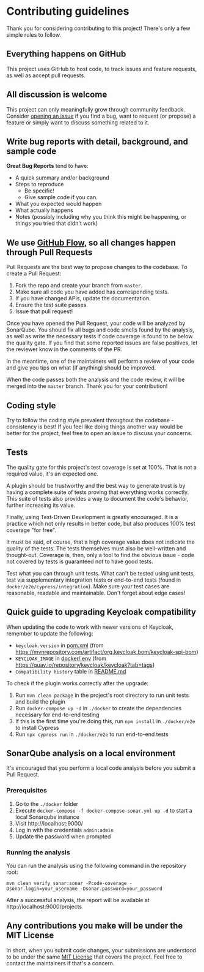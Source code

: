 # Contributing guidelines

Thank you for considering contributing to this project! There's only a few simple rules to follow.

## Everything happens on GitHub
This project uses GitHub to host code, to track issues and feature requests, as well as accept pull requests.

## All discussion is welcome

This project can only meaningfully grow through community feedback.
Consider [opening an issue](https://GitHub.com/daniel-frak/keycloak-user-migration/issues/new/choose) if you find a bug,
want to request (or propose) a feature or simply want to discuss something related to it.

## Write bug reports with detail, background, and sample code

**Great Bug Reports** tend to have:

- A quick summary and/or background
- Steps to reproduce
    - Be specific!
    - Give sample code if you can.
- What you expected would happen
- What actually happens
- Notes (possibly including why you think this might be happening, or things you tried that didn't work)

## We use [GitHub Flow](https://guides.GitHub.com/introduction/flow/index.html), so all changes happen through Pull Requests

Pull Requests are the best way to propose changes to the codebase.
To create a Pull Request:

1. Fork the repo and create your branch from `master`.
2. Make sure all code you have added has corresponding tests.
3. If you have changed APIs, update the documentation.
4. Ensure the test suite passes.
5. Issue that pull request!

Once you have opened the Pull Request, your code will be analyzed by SonarQube.
You should fix all bugs and code smells found by the analysis, as well as write the necessary tests if code coverage
is found to be below the quality gate. If you find that some reported issues are false positives, let the
reviewer know in the comments of the PR.

In the meantime, one of the maintainers will perform a review of your code and give you tips on what (if anything)
should be improved.

When the code passes both the analysis and the code review, it will be merged into the `master` branch.
Thank you for your contribution!

## Coding style

Try to follow the coding style prevalent throughout the codebase - consistency is best!
If you feel like doing things another way would be better for the project, feel free to open an issue to discuss your
concerns.

## Tests

The quality gate for this project's test coverage is set at 100%. That is not a required value, it's an expected one.

A plugin should be trustworthy and the best way to generate trust is by having a complete suite of tests
proving that everything works correctly. This suite of tests also provides a way to document the code's behavior,
further increasing its value.

Finally, using Test-Driven Development is greatly encouraged. It is a practice which not only results in better code,
but also produces 100% test coverage "for free".

It must be said, of course, that a high coverage value does not indicate the quality of the tests.
The tests themselves must also be well-written and thought-out.
Coverage is, then, only a tool to find the obvious issue - code not covered by tests is guaranteed not to have good
tests.

Test what you can through unit tests. What can't be tested using unit tests, test via supplementary integration tests
or end-to-end tests (found in `docker/e2e/cypress/integration`).
Make sure your test cases are reasonable, readable and maintainable. Don't forget about edge cases!

## Quick guide to upgrading Keycloak compatibility

When updating the code to work with newer versions of Keycloak, remember to update the following:
* `keycloak.version` in [pom.xml](pom.xml) (from https://mvnrepository.com/artifact/org.keycloak.bom/keycloak-spi-bom)
* `KEYCLOAK_IMAGE` in [docker/.env](docker/.env) (from https://quay.io/repository/keycloak/keycloak?tab=tags)
* `Compatibility history` table in [README.md](README.md)

To check if the plugin works correctly after the upgrade:
1) Run `mvn clean package` in the project's root directory to run unit tests and build the plugin
2) Run `docker-compose up -d` in `./docker` to create the dependencies necessary for end-to-end testing
3) If this is the first time you're doing this, run `npm install` in `./docker/e2e` to install Cypress
4) Run `npx cypress run` in `./docker/e2e` to run end-to-end tests

## SonarQube analysis on a local environment

It's encouraged that you perform a local code analysis before you submit a Pull Request. 

### Prerequisites

1. Go to the `./docker` folder
2. Execute `docker-compose -f docker-compose-sonar.yml up -d` to start a local Sonarqube instance
3. Visit http://localhost:9000/
4. Log in with the credentials `admin:admin`
5. Update the password when prompted

### Running the analysis

You can run the analysis using the following command in the repository root:

```shell
mvn clean verify sonar:sonar -Pcode-coverage -Dsonar.login=your_username -Dsonar.password=your_password
```

After a successful analysis, the report will be available at http://localhost:9000/projects

## Any contributions you make will be under the MIT License
In short, when you submit code changes, your submissions are understood to be under the same
[MIT License](https://choosealicense.com/licenses/mit/) that covers the project.
Feel free to contact the maintainers if that's a concern.